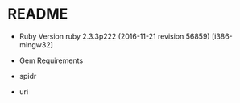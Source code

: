 # README

 - Ruby Version
   ruby 2.3.3p222 (2016-11-21 revision 56859) [i386-mingw32]
   
 - Gem Requirements
  - spidr
  - uri
